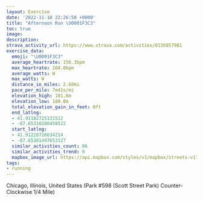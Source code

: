```yaml
---
layout: Exercise
date: '2022-11-18 22:26:58 +0000'
title: "Afternoon Run \U0001F3C3"
toc: true
image:
description:
strava_activity_url: https://www.strava.com/activities/8136857981
exercise_data:
  emoji: "\U0001F3C3"
  average_heartrate: 156.3bpm
  max_heartrate: 168.0bpm
  average_watts: W
  max_watts: W
  distance_in_miles: 2.69mi
  pace_per_mile: 7m41s/mi
  elevation_high: 181.6m
  elevation_low: 180.0m
  total_elevation_gain_in_feet: 0ft
  end_latlng:
  - 41.91182725131512
  - -87.65310206450522
  start_latlng:
  - 41.91228716634214
  - -87.65301497653127
  similar_activities_count: 86
  similar_activities_trend: 0
  mapbox_image_url: https://api.mapbox.com/styles/v1/mapbox/streets-v11/static/path-5+787af2-1.0(a%7Cx~Fpk~uO%3Fy%40BOj%40y%40dAiBf%40u%40HS%40MCs%40B%5D%3FoDBER%3FBCBWCq%40AuEEkDAcF%40mEJSb%40a%40RKv%40%40HDDF%40%5CA%7CBBzABTR%5ETLR%40dACRINMJYBQ%40%5BA_CEg%40KQOOKEQCk%40%40_%40DYJORGV%3FhCBr%40DLPXPJJBnACVKJKJYDYCmCA%5DGUQUWMY%3F_AHSDMLMd%40DxDHVPRPHP%40fAEPGNOJ%5DD%5DCwCIa%40OSKGQE_%40%3F%7D%40JQHGFKXALBtC%40ZBTNTNLPDjAEVILKLYDk%40CwCCOKSYUYCi%40Bo%40FIFQZCT%40p%40%3FpA%3Ff%40DVPZRJ%5CB%7C%40GNCJEHMHQFe%40EcDAKKUQOOGyAHQDGDMRGR%3FJBjDBVJRPNNDr%40Af%40EPILQH%5DB%5BAgCA%5DGUQQ%5DOSC_BF%5BIOK_%40Fk%40Ag%40BUTOFCDLxCDnCCrLBn%40B%7CEEPKVCJEhA_%40dB_%40j%40eApBCPHL%40LQ%60%40AJ),pin-s-s+e5b22e(-87.65129,41.91185),pin-s-f+89ae00(-87.65116999999994,41.91186999999999)/auto/800x800?access_token=pk.eyJ1Ijoiam9zaGJlY2ttYW4iLCJhIjoiY205eWR2aDd1MWZ6djJrbXc4a3M0bWZleiJ9.XiG9OWkNcZk2QzjJbxLB4A
tags:
- running
---
```




Chicago, Illinois, United States (Park #598 (Scott Street Park) Counter-Clockwise 1/4 Mile)

